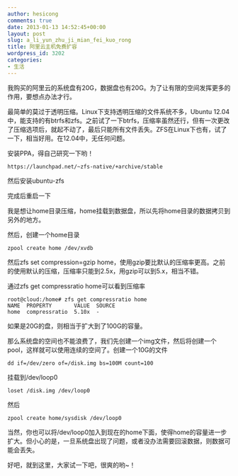 ```yaml
---
author: hesicong
comments: true
date: 2013-01-13 14:52:45+00:00
layout: post
slug: a_li_yun_zhu_ji_mian_fei_kuo_rong
title: 阿里云主机免费扩容
wordpress_id: 3202
categories:
- 生活
---
```


我购买的阿里云的系统盘有20G，数据盘也有20G。为了让有限的空间发挥更多的作用，要想点办法才行。

最简单的莫过于透明压缩。Linux下支持透明压缩的文件系统不多，Ubuntu 12.04中，能支持的有btrfs和zfs。之前试了一下btrfs，压缩率虽然还行，但有一次更改了压缩选项后，就起不动了，最后只能所有文件丢失。ZFS在Linux下也有，试了一下，相当好用。在12.04中，无任何问题。

安装PPA，得自己研究一下哟！

```
https://launchpad.net/~zfs-native/+archive/stable
```

然后安装ubuntu-zfs

完成后重启一下

我是想让home目录压缩，home挂载到数据盘，所以先将home目录的数据拷贝到另外的地方。

然后，创建一个home目录

```
zpool create home /dev/xvdb
```

然后zfs set compression=gzip home，使用gzip要比默认的压缩率更高。之前的使用默认的压缩，压缩率只能到2.5x，用gzip可以到5.x，相当不错。

通过zfs get compressratio home可以看到压缩率

```
root@cloud:/home# zfs get compressratio home
NAME  PROPERTY       VALUE  SOURCE
home  compressratio  5.10x  -
```

如果是20G的盘，则相当于扩大到了100G的容量。

那么系统盘的空间也不能浪费了，我们先创建一个img文件，然后将创建一个pool，这样就可以使用连续的空间了。创建一个10G的文件

```
dd if=/dev/zero of=/disk.img bs=100M count=100
```

挂载到/dev/loop0

```
loset /disk.img /dev/loop0
```

然后

```
zpool create home/sysdisk /dev/loop0
```

当然，你也可以将/dev/loop0加入到现在的home下面，使得home的容量进一步扩大。但小心的是，一旦系统盘出现了问题，或者没办法需要回滚数据，则数据可能会丢失。

好吧，就到这里，大家试一下吧，很爽的哟~！
